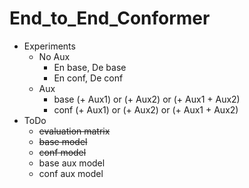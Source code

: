 # End_to_End_Conformer
- Experiments
  - No Aux
    - En base, De base
    - En conf, De conf
  - Aux
    - base (+ Aux1) or (+ Aux2) or (+ Aux1 + Aux2)
    - conf (+ Aux1) or (+ Aux2) or (+ Aux1 + Aux2)
- ToDo
  - ~~evaluation matrix~~
  - ~~base model~~
  - ~~conf model~~
  - base aux model
  - conf aux model

